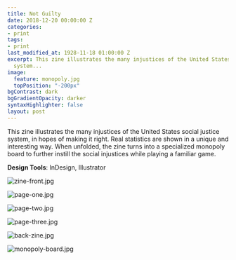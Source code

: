 ```yaml
---
title: Not Guilty
date: 2018-12-20 00:00:00 Z
categories:
- print
tags:
- print
last_modified_at: 1928-11-18 01:00:00 Z
excerpt: This zine illustrates the many injustices of the United States social justice
  system...
image:
  feature: monopoly.jpg
  topPosition: "-200px"
bgContrast: dark
bgGradientOpacity: darker
syntaxHighlighter: false
layout: post
---
```


This zine illustrates the many injustices of the United States social justice system, in hopes of making it right. Real statistics are shown in a unique and interesting way. When unfolded, the zine turns into a specialized monopoly board to further instill the social injustices while playing a familiar game.

**Design Tools**: InDesign, Illustrator

![zine-front.jpg](/uploads/zine-front.jpg)

![page-one.jpg](/uploads/page-one.jpg)

![page-two.jpg](/uploads/page-two.jpg)

![page-three.jpg](/uploads/page-three.jpg)

![back-zine.jpg](/uploads/back-zine.jpg)

![monopoly-board.jpg](/uploads/monopoly-board.jpg)
